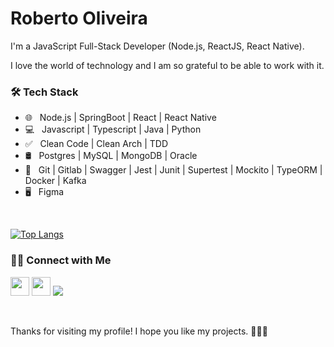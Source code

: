 # Roberto Oliveira

I'm a JavaScript Full-Stack Developer (Node.js, ReactJS, React Native).

I love the world of technology and I am so grateful to be able to work with it.

<h3>🛠 Tech Stack</h3>

- 🌐  &nbsp; Node.js | SpringBoot | React | React Native 
- 💻  &nbsp; Javascript | Typescript | Java | Python
- ✅  &nbsp; Clean Code | Clean Arch | TDD
- 🛢  &nbsp; Postgres | MySQL | MongoDB | Oracle
- 🔧  &nbsp; Git | Gitlab | Swagger | Jest | Junit | Supertest | Mockito | TypeORM | Docker | Kafka
- 🖥  &nbsp; Figma

<br>

[![Top Langs](https://github-readme-stats.vercel.app/api/top-langs/?username=robertotics4&layout=compact&text_color=daf7dc&bg_color=151515)](https://github.com/robertotics4/github-readme-stats)

<h3> 🤝🏻 Connect with Me </h3>

<a href="https://www.linkedin.com/in/roberto-oliveira-938339125/"><img height="30px" src="https://img.shields.io/badge/LinkedIn-0077B5?style=for-the-badge&logo=linkedin&logoColor=white"/></a>
<a href="https://www.behance.net/robertotics4"><img height="30px" src="https://img.shields.io/badge/-Behance-blue?style=for-the-badge&logo=behance&logoColor=white"/></a>
<a href="https://www.instagram.com/robertooliveiracs4/"><img src="https://img.shields.io/badge/Instagram-E4405F?style=for-the-badge&logo=instagram&logoColor=white"/></a>

<br>

Thanks for visiting my profile! I hope you like my projects. 🙋🏽‍♂️

<!---
robertotics4/robertotics4 is a ✨ special ✨ repository because its `README.md` (this file) appears on your GitHub profile.
You can click the Preview link to take a look at your changes.
--->
